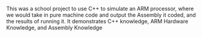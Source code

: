 This was a school project to use C++ to simulate an ARM processor, where we would take in pure machine code and output the Assembly it coded, and the results of 
running it. It demonstrates C++ knowledge, ARM Hardware Knowledge, and Assembly Knowledge
